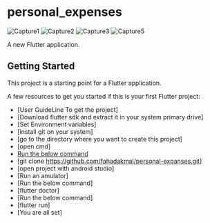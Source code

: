 # personal_expenses

![Capture1](https://user-images.githubusercontent.com/43066831/96675900-79cd2e00-1385-11eb-8fb4-6021d70adb18.PNG)
![Capture2](https://user-images.githubusercontent.com/43066831/96675904-7b96f180-1385-11eb-8451-fd98a95b28ad.PNG)
![Capture3](https://user-images.githubusercontent.com/43066831/96675905-7c2f8800-1385-11eb-848c-b1b47f514070.PNG)
![Capture5](https://user-images.githubusercontent.com/43066831/96675907-7df94b80-1385-11eb-9167-1c947e9d7a7e.PNG)


A new Flutter application.

## Getting Started

This project is a starting point for a Flutter application.

A few resources to get you started if this is your first Flutter project:

- [User GuideLine To get the project]
- [Download flutter sdk and extract it in your system primary drive]
- [Set Environment variables]
- [install git on your system]
- [go to the directory where you want to create this project]
- [open cmd]
- [Run the below command]()
- [git clone https://github.com/fahadakmal/personal-expanses.git]
- [open project with android studio]
- [Run an amulator]
- [Run the below command]
- [flutter doctor]
- [Run the below command]
- [flutter run]
- [You are all set]









